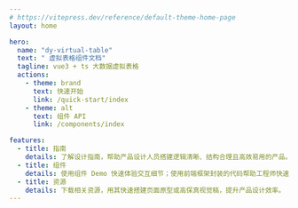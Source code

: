 ```yaml
---
# https://vitepress.dev/reference/default-theme-home-page
layout: home

hero:
  name: "dy-virtual-table"
  text: " 虚拟表格组件文档"
  tagline: vue3 + ts 大数据虚拟表格
  actions:
    - theme: brand
      text: 快速开始
      link: /quick-start/index
    - theme: alt
      text: 组件 API
      link: /components/index

features:
  - title: 指南
    details: 了解设计指南，帮助产品设计人员搭建逻辑清晰、结构合理且高效易用的产品。
  - title: 组件
    details: 使用组件 Demo 快速体验交互细节；使用前端框架封装的代码帮助工程师快速开发。
  - title: 资源
    details: 下载相关资源，用其快速搭建页面原型或高保真视觉稿，提升产品设计效率。
---
```


